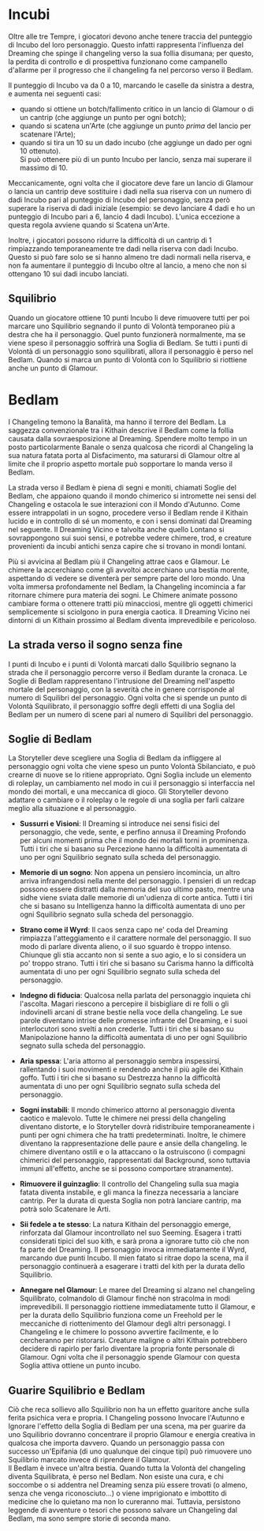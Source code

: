 # Incubi

Oltre alle tre Tempre, i giocatori devono anche tenere traccia del punteggio di Incubo del loro personaggio. Questo infatti rappresenta l'influenza del Dreaming che spinge il changeling verso la sua follia disumana; per questo, la perdita di controllo e di prospettiva funzionano come campanello d'allarme per il progresso che il changeling fa nel percorso verso il Bedlam.  

Il punteggio di Incubo va da 0 a 10, marcando le caselle da sinistra a destra, e aumenta nei seguenti casi:  
- quando si ottiene un botch/fallimento critico in un lancio di Glamour o di un cantrip (che aggiunge un punto per ogni botch);
- quando si scatena un'Arte (che aggiunge un punto *prima* del lancio per scatenare l'Arte);
- quando si tira un 10 su un dado incubo (che aggiunge un dado per ogni 10 ottenuto).  
Si può ottenere più di un punto Incubo per lancio, senza mai superare il massimo di 10.  

Meccanicamente, ogni volta che il giocatore deve fare un lancio di Glamour o lancia un cantrip deve sostituire i dadi nella sua riserva con un numero di dadi Incubo pari al punteggio di Incubo del personaggio, senza però superare la riserva di dadi iniziale (esempio: se devo lanciare 4 dadi e ho un punteggio di Incubo pari a 6, lancio 4 dadi Incubo). L'unica eccezione a questa regola avviene quando si Scatena un'Arte.  

Inoltre, i giocatori possono ridurre la difficoltà di un cantrip di 1 rimpiazzando temporaneamente tre dadi nella riserva con dadi Incubo. Questo si può fare solo se si hanno almeno tre dadi normali nella riserva, e non fa aumentare il punteggio di Incubo oltre al lancio, a meno che non si ottengano 10 sui dadi incubo lanciati.

## Squilibrio  

Quando un giocatore ottiene 10 punti Incubo li deve rimuovere tutti per poi marcare uno Squilibrio segnando il punto di Volontà temporaneo più a destra che ha il personaggio. Quel punto funzionerà normalmente, ma se viene speso il personaggio soffrirà una Soglia di Bedlam. Se tutti i punti di Volontà di un personaggio sono squilibrati, allora il personaggio è perso nel Bedlam. Quando si marca un punto di Volontà con lo Squilibrio si riottiene anche un punto di Glamour.

# Bedlam  

I Changeling temono la Banalità, ma hanno il terrore del Bedlam. La saggezza convenzionale tra i Kithain descrive il Bedlam come la follia causata dalla sovraesposizione al Dreaming. Spendere molto tempo in un posto particolarmente Banale o senza qualcosa che ricordi al Changeling la sua natura fatata porta al Disfacimento, ma saturarsi di Glamour oltre al limite che il proprio aspetto mortale può sopportare lo manda verso il Bedlam.  

La strada verso il Bedlam è piena di segni e moniti, chiamati Soglie del Bedlam, che appaiono quando il mondo chimerico si intromette nei sensi del Changeling e ostacola le sue interazioni con il Mondo d'Autunno. Come essere intrappolati in un sogno, procedere verso il Bedlam rende il Kithain lucido e in controllo di sé un momento, e con i sensi dominati dal Dreaming nel seguente. Il Dreaming Vicino e talvolta anche quello Lontano si sovrappongono sui suoi sensi, e potrebbe vedere chimere, trod, e creature provenienti da incubi antichi senza capire che si trovano in mondi lontani.  

Più si avvicina al Bedlam più il Changeling attrae caos e Glamour. Le chimere la accerchiano come gli avvoltoi accerchiano una bestia morente, aspettando di vedere se diventerà per sempre parte del loro mondo. Una volta immersa profondamente nel Bedlam, la Changeling incomincia a far ritornare chimere pura materia dei sogni. Le Chimere animate possono cambiare forma o ottenere tratti più minacciosi, mentre gli oggetti chimerici semplicemente si sciolgono in pura energia caotica. Il Dreaming Vicino nei dintorni di un Kithain prossimo al Bedlam diventa imprevedibile e pericoloso.  

## La strada verso il sogno senza fine  

I punti di Incubo e i punti di Volontà marcati dallo Squilibrio segnano la strada che il personaggio percorre verso il Bedlam durante la cronaca. Le Soglie di Bedlam rappresentano l'intrusione del Dreaming nell'aspetto mortale del personaggio, con la severità che in genere corrisponde al numero di Squilibri del personaggio. Ogni volta che si spende un punto di Volontà Squilibrato, il personaggio soffre degli effetti di una Soglia del Bedlam per un numero di scene pari al numero di Squilibri del personaggio.  

## Soglie di Bedlam  

La Storyteller deve scegliere una Soglia di Bedlam da infliggere al personaggio ogni volta che viene speso un punto Volontà Sbilanciato, e può crearne di nuove se lo ritiene appropriato. Ogni Soglia include un elemento di roleplay, un cambiamento nel modo in cui il personaggio si interfaccia nel mondo dei mortali, e una meccanica di gioco. Gli Storyteller devono adattare o cambiare o il roleplay o le regole di una soglia per farli calzare meglio alla situazione e al personaggio.  

- **Sussurri e Visioni**: Il Dreaming si introduce nei sensi fisici del personaggio, che vede, sente, e perfino annusa il Dreaming Profondo per alcuni momenti prima che il mondo dei mortali torni in prominenza. Tutti i tiri che si basano su Percezione hanno la difficoltà aumentata di uno per ogni Squilibrio segnato sulla scheda del personaggio.  

- **Memorie di un sogno**: Non appena un pensiero incomincia, un altro arriva infrangendosi nella mente del personaggio. I pensieri di un redcap possono essere distratti dalla memoria del suo ultimo pasto, mentre una sidhe viene sviata dalle memorie di un'udienza di corte antica. Tutti i tiri che si basano su Intelligenza hanno la difficoltà aumentata di uno per ogni Squilibrio segnato sulla scheda del personaggio.  

- **Strano come il Wyrd**: Il caos senza capo ne' coda del Dreaming rimpiazza l'atteggiamento e il carattere normale del personaggio. Il suo modo di parlare diventa alieno, o il suo sguardo è troppo intenso. Chiunque gli stia accanto non si sente a suo agio, e lo si considera un po' troppo strano. Tutti i tiri che si basano su Carisma hanno la difficoltà aumentata di uno per ogni Squilibrio segnato sulla scheda del personaggio.  

- **Indegno di fiducia**: Qualcosa nella parlata del personaggio inquieta chi l'ascolta. Magari riescono a percepire il bisbigliare di re folli o gli indovinelli arcani di strane bestie nella voce della changeling. Le sue parole diventano intrise delle promesse infrante del Dreaming, e i suoi interlocutori sono svelti a non crederle. Tutti i tiri che si basano su Manipolazione  hanno la difficoltà aumentata di uno per ogni Squilibrio segnato sulla scheda del personaggio. 

- **Aria spessa**: L'aria attorno al personaggio sembra inspessirsi, rallentando i suoi movimenti e rendendo anche il più agile dei Kithain goffo. Tutti i tiri che si basano su Destrezza  hanno la difficoltà aumentata di uno per ogni Squilibrio segnato sulla scheda del personaggio.  

- **Sogni instabili**: Il mondo chimerico attorno al personaggio diventa caotico e malevolo. Tutte le chimere nei pressi della changeling diventano distorte, e lo Storyteller dovrà ridistribuire temporaneamente i punti per ogni chimera che ha tratti predeterminati. Inoltre, le chimere diventano la rappresentazione delle paure e ansie della changeling. le chimere diventano ostili e o la attaccano o la ostruiscono (i compagni chimerici del personaggio, rappresentati dal Background, sono tuttavia immuni all'effetto, anche se si possono comportare stranamente).  

- **Rimuovere il guinzaglio**: Il controllo del Changeling sulla sua magia fatata diventa instabile, e gli manca la finezza necessaria a lanciare cantrip. Per la durata di questa Soglia non potrà lanciare cantrip, ma potrà solo Scatenare le Arti.  

- **Sii fedele a te stesso**: La natura Kithain del personaggio emerge, rinforzata dal Glamour incontrollato nel suo Seeming. Esagera i tratti considerati tipici del suo kith, e sarà prona a ignorare tutto ciò che non fa parte del Dreaming. Il personaggio invoca immediatamente il Wyrd, marcando due punti Incubo. Il mien fatato si ritrae dopo la scena, ma il personaggio continuerà a esagerare i tratti del kith per la durata dello Squilibrio.  

- **Annegare nel Glamour**: Le maree del Dreaming si alzano nel changeling Squilibrato, colmandolo di Glamour finché non stracolma in modi imprevedibili. Il personaggio riottiene immediatamente tutto il Glamour, e per la durata dello Squilibrio funziona come un Freehold per le meccaniche di riottenimento del Glamour degli altri personaggi. I Changeling e le chimere lo possono avvertire facilmente, e lo cercheranno per ristorarsi. Creature maligne o altri Kithain potrebbero decidere di rapirlo per farlo diventare la propria fonte personale di Glamour. Ogni volta che il personaggio spende Glamour con questa Soglia attiva ottiene un punto incubo.  

## Guarire Squilibrio e Bedlam  

Ciò che reca sollievo allo Squilibrio non ha un effetto guaritore anche sulla ferita psichica vera e propria. I Changeling possono Invocare l'Autunno e Ignorare l'effetto della Soglia di Bedlam per una scena, ma per guarire da uno Squilibrio dovranno concentrare il proprio Glamour e energia creativa in qualcosa che importa davvero. Quando un personaggio passa con successo un'Epifania (di uno qualunque dei cinque tipi) può rimuovere uno Squilibrio marcato invece di riprendere il Glamour.  
Il Bedlam è invece un'altra bestia. Quando tutta la Volontà del changeling diventa Squilibrata, è perso nel Bedlam. Non esiste una cura, e chi soccombe o si addentra nel Dreaming senza più essere trovati (o almeno, senza che venga riconosciuto...) o viene imprigionato e imbottito di medicine che lo quietano ma non lo cureranno mai. Tuttavia, persistono leggende di avventure o tesori che possono salvare un Changeling dal Bedlam, ma sono sempre storie di seconda mano.


